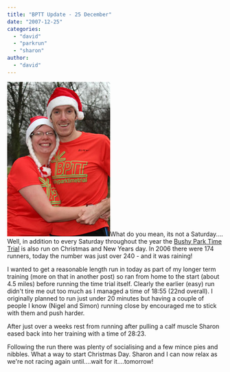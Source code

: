```yaml
---
title: "BPTT Update - 25 December"
date: "2007-12-25"
categories: 
  - "david"
  - "parkrun"
  - "sharon"
author:
  - "david"
---
```


![20071225-bptt-david-sharon.jpg](/images/2007/20071225-bptt-david-sharon.jpg)What do you mean, its not a Saturday.... Well, in addition to every Saturday throughout the year the [Bushy Park Time Trial](http://bushy.parkrun.com) is also run on Christmas and New Years day. In 2006 there were 174 runners, today the number was just over 240 - and it was raining!

I wanted to get a reasonable length run in today as part of my longer term training (more on that in another post) so ran from home to the start (about 4.5 miles) before running the time trial itself. Clearly the earlier (easy) run didn't tire me out too much as I managed a time of 18:55 (22nd overall). I originally planned to run just under 20 minutes but having a couple of people I know (Nigel and Simon) running close by encouraged me to stick with them and push harder.

After just over a weeks rest from running after pulling a calf muscle Sharon eased back into her training with a time of 28:23.

Following the run there was plenty of socialising and a few mince pies and nibbles. What a way to start Christmas Day. Sharon and I can now relax as we're not racing again until....wait for it....tomorrow!
